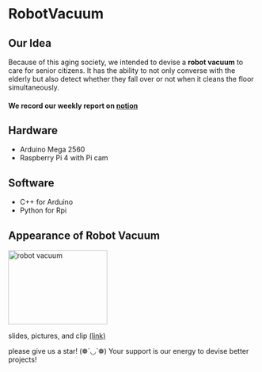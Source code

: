 # RobotVacuum
## Our Idea
Because of this aging society, we intended to devise a **robot vacuum** to care for senior citizens. It has the ability to not only converse with the elderly but also detect whether they  fall over or not when it cleans the floor simultaneously. 
#### We record our weekly report on [notion](https://www.notion.so/111-2-81aa25be1b2141e993ead2071728de6c)

## Hardware 
* Arduino Mega 2560 
* Raspberry Pi 4 with Pi cam

## Software
* C++ for Arduino 
* Python for Rpi

## Appearance of Robot Vacuum
<picture>
  <img alt="robot vacuum" src="https://hackmd.io/_uploads/B1ODwgJO2.jpg", width="200", height="150">
</picture>

slides, pictures, and clip [(link)](https://drive.google.com/drive/folders/1rRKtbxixTLbV-gbcrpQCk625Nhg7Ne3S?usp=drive_link)

please give us a star! (❁´◡`❁) Your support is our energy to devise better projects!

